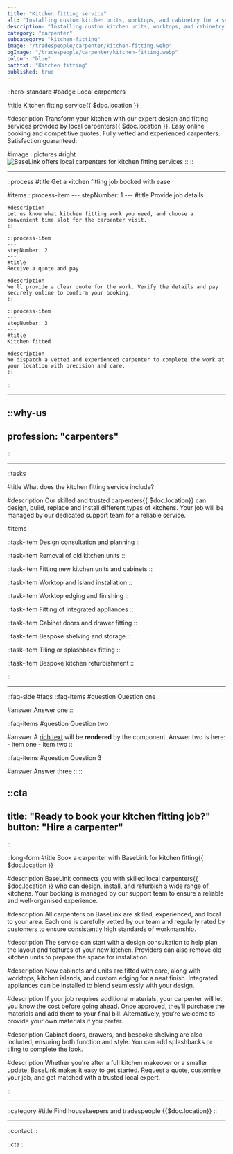 ```yaml
---
title: "Kitchen fitting service"
alt: "Installing custom kitchen units, worktops, and cabinetry for a seamless design"
description: "Installing custom kitchen units, worktops, and cabinetry for a seamless design"
category: "carpenter"
subcategory: "kitchen-fitting"
image: "/tradespeople/carpenter/kitchen-fitting.webp"
ogImage: "/tradespeople/carpenter/kitchen-fitting.webp"
colour: "blue"
pathtxt: "Kitchen fitting"
published: true
---
```


::hero-standard
#badge
Local carpenters

#title
Kitchen fitting service{{ $doc.location }}

#description
Transform your kitchen with our expert design and fitting services provided by local carpenters{{ $doc.location }}. Easy online booking and competitive quotes. Fully vetted and experienced carpenters. Satisfaction guaranteed.

#image
    ::pictures
    #right
    ![BaseLink offers local carpenters for kitchen fitting services](/tradespeople/carpenter/kitchen-fitting.webp)
    ::
::

---

::process
#title
Get a kitchen fitting job booked with ease

#items
    ::process-item
    ---
    stepNumber: 1
    ---
    #title
    Provide job details

    #description
    Let us know what kitchen fitting work you need, and choose a convenient time slot for the carpenter visit.
    ::
    
    ::process-item
    ---
    stepNumber: 2
    ---
    #title
    Receive a quote and pay

    #description
    We'll provide a clear quote for the work. Verify the details and pay securely online to confirm your booking.
    ::

    ::process-item
    ---
    stepNumber: 3
    ---
    #title
    Kitchen fitted

    #description
    We dispatch a vetted and experienced carpenter to complete the work at your location with precision and care.
    ::
::

---

::why-us
---
profession: "carpenters"
---
::

---

::tasks

#title
What does the kitchen fitting service include?

#description
Our skilled and trusted carpenters{{ $doc.location}} can design, build, replace and install different types of kitchens. Your job will be managed by our dedicated support team for a reliable service.

#items

  ::task-item
  Design consultation and planning
  ::

  ::task-item
  Removal of old kitchen units
  ::

  ::task-item
  Fitting new kitchen units and cabinets
  ::

  ::task-item
  Worktop and island installation
  ::

  ::task-item
  Worktop edging and finishing
  ::

  ::task-item
  Fitting of integrated appliances
  ::

  ::task-item
  Cabinet doors and drawer fitting
  ::

  ::task-item
  Bespoke shelving and storage
  ::

  ::task-item
  Tiling or splashback fitting
  ::

  ::task-item
  Bespoke kitchen refurbishment
  ::

::

---

::faq-side
#faqs
  ::faq-items
  #question
  Question one

  #answer
  Answer one
  ::

  ::faq-items
  #question
  Question two

  #answer
  A [rich text](/services/commercial-cleaning) will be **rendered** by the component.
  Answer two is here:
    - item one
    - item two
  ::

  ::faq-items
  #question
  Question 3

  #answer
  Answer three
  ::
::

::cta
---
title: "Ready to book your kitchen fitting job?"
button: "Hire a carpenter"
---
::

::long-form
#title
Book a carpenter with BaseLink for kitchen fitting{{ $doc.location }}

#description
BaseLink connects you with skilled local carpenters{{ $doc.location }} who can design, install, and refurbish a wide range of kitchens. Your booking is managed by our support team to ensure a reliable and well-organised experience.

#description
All carpenters on BaseLink are skilled, experienced, and local to your area. Each one is carefully vetted by our team and regularly rated by customers to ensure consistently high standards of workmanship.

#description
The service can start with a design consultation to help plan the layout and features of your new kitchen. Providers can also remove old kitchen units to prepare the space for installation.

#description
New cabinets and units are fitted with care, along with worktops, kitchen islands, and custom edging for a neat finish. Integrated appliances can be installed to blend seamlessly with your design.

#description
If your job requires additional materials, your carpenter will let you know the cost before going ahead. Once approved, they’ll purchase the materials and add them to your final bill. Alternatively, you’re welcome to provide your own materials if you prefer.

#description
Cabinet doors, drawers, and bespoke shelving are also included, ensuring both function and style. You can add splashbacks or tiling to complete the look.

#description
Whether you're after a full kitchen makeover or a smaller update, BaseLink makes it easy to get started. Request a quote, customise your job, and get matched with a trusted local expert.

::

---

::category
#title
Find housekeepers and tradespeople {{$doc.location}}
::

---

::contact
::

::cta
::